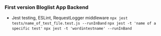 ### First version Bloglist App Backend
* Jest testing, ESLint, RequestLogger middleware
`npx jest tests/name_of_test_file.test.js --runInBand`
`npx jest -t 'name of a specific test'`
`npx jest -t 'wordintestname' --runInBand`
